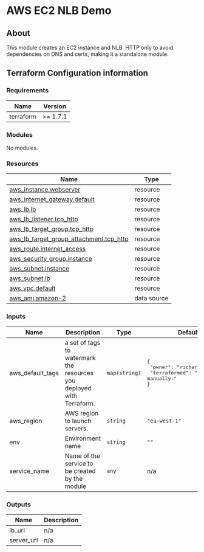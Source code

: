 # AWS EC2 NLB Demo

## About

This module creates an EC2 instance and NLB. HTTP only to avoid dependencies on DNS and certs, making it a standalone module.

## Terraform Configuration information

<!-- BEGIN_TF_DOCS -->

### Requirements

| Name | Version |
|------|---------|
| terraform | >= 1.7.1 |

### Modules

No modules.

### Resources

| Name | Type |
|------|------|
| [aws_instance.webserver](https://registry.terraform.io/providers/hashicorp/aws/latest/docs/resources/instance) | resource |
| [aws_internet_gateway.default](https://registry.terraform.io/providers/hashicorp/aws/latest/docs/resources/internet_gateway) | resource |
| [aws_lb.lb](https://registry.terraform.io/providers/hashicorp/aws/latest/docs/resources/lb) | resource |
| [aws_lb_listener.tcp_http](https://registry.terraform.io/providers/hashicorp/aws/latest/docs/resources/lb_listener) | resource |
| [aws_lb_target_group.tcp_http](https://registry.terraform.io/providers/hashicorp/aws/latest/docs/resources/lb_target_group) | resource |
| [aws_lb_target_group_attachment.tcp_http](https://registry.terraform.io/providers/hashicorp/aws/latest/docs/resources/lb_target_group_attachment) | resource |
| [aws_route.internet_access](https://registry.terraform.io/providers/hashicorp/aws/latest/docs/resources/route) | resource |
| [aws_security_group.instance](https://registry.terraform.io/providers/hashicorp/aws/latest/docs/resources/security_group) | resource |
| [aws_subnet.instance](https://registry.terraform.io/providers/hashicorp/aws/latest/docs/resources/subnet) | resource |
| [aws_subnet.lb](https://registry.terraform.io/providers/hashicorp/aws/latest/docs/resources/subnet) | resource |
| [aws_vpc.default](https://registry.terraform.io/providers/hashicorp/aws/latest/docs/resources/vpc) | resource |
| [aws_ami.amazon-2](https://registry.terraform.io/providers/hashicorp/aws/latest/docs/data-sources/ami) | data source |

### Inputs

| Name | Description | Type | Default | Required |
|------|-------------|------|---------|:--------:|
| aws\_default\_tags | a set of tags to watermark the resources you deployed with Terraform. | `map(string)` | <pre>{<br>  "owner": "richard",<br>  "terraformed": "Do not edit manually."<br>}</pre> | no |
| aws\_region | AWS region to launch servers. | `string` | `"eu-west-1"` | no |
| env | Environment name | `string` | `""` | no |
| service\_name | Name of the service to be created by the module | `any` | n/a | yes |

### Outputs

| Name | Description |
|------|-------------|
| lb\_url | n/a |
| server\_url | n/a |

<!-- END_TF_DOCS -->